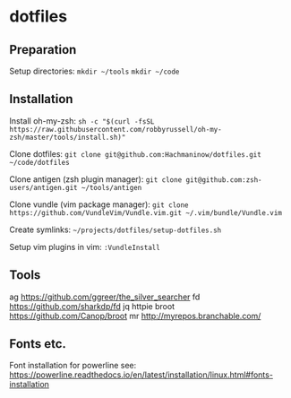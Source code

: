 # dotfiles

## Preparation

Setup directories:
`mkdir ~/tools`
`mkdir ~/code`

## Installation

Install oh-my-zsh:
`sh -c "$(curl -fsSL https://raw.githubusercontent.com/robbyrussell/oh-my-zsh/master/tools/install.sh)"`

Clone dotfiles:
`git clone git@github.com:Hachmaninow/dotfiles.git ~/code/dotfiles`

Clone antigen (zsh plugin manager):
`git clone git@github.com:zsh-users/antigen.git ~/tools/antigen`

Clone vundle (vim package manager):
`git clone https://github.com/VundleVim/Vundle.vim.git ~/.vim/bundle/Vundle.vim`

Create symlinks:
`~/projects/dotfiles/setup-dotfiles.sh`

Setup vim plugins in vim:
`:VundleInstall`

## Tools

ag https://github.com/ggreer/the_silver_searcher
fd https://github.com/sharkdp/fd
jq
httpie
broot https://github.com/Canop/broot
mr http://myrepos.branchable.com/  

## Fonts etc.

Font installation for powerline see:
https://powerline.readthedocs.io/en/latest/installation/linux.html#fonts-installation

